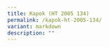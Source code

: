 ```yaml
---
title: Kapok (HT 2005 134)
permalink: /kapok-ht-2005-134/
variant: markdown
description: ""
---
```

